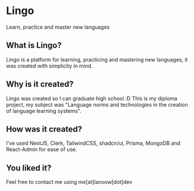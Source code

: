 # Lingo
Learn, practice and master new languages

## What is Lingo?
Lingo is a platform for learning, practicing and mastering new languages, it was created with simplicity in mind.

## Why is it created?
Lingo was created so I can graduate high school :D This is my diploma project, my subject was "Language norms and technologies in the creation of language learning systems".

## How was it created?
I've used NextJS, Clerk, TailwindCSS, shadcn/ui, Prisma, MongoDB and React-Admin for ease of use.

## You liked it?
Feel free to contact me using me[at]lanoow[dot]dev
